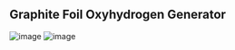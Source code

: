 ## Graphite Foil Oxyhydrogen Generator

![image](https://user-images.githubusercontent.com/83514432/196845058-4d676186-48a7-43ee-9444-64cb4ce28eb8.png)
![image](https://user-images.githubusercontent.com/83514432/196845090-4fc4f86f-1ec1-41d1-9045-303b6cb3b34a.png)
